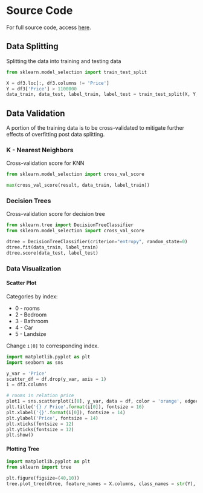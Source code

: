 # Source Code
For full source code, access [here](https://github.com/FilipLe/ML-property-appraisal/blob/main/src/Predicting%20Property%20Valuation%20using%20Machine%20Learning.ipynb).

## Data Splitting
Splitting the data into training and testing data
```python
from sklearn.model_selection import train_test_split

X = df3.loc[:, df3.columns != 'Price']
Y = df3['Price'] > 1100000
data_train, data_test, label_train, label_test = train_test_split(X, Y, test_size=0.2, random_state = 45)
```

## Data Validation 
A portion of the training data is to be cross-validated to mitigate further effects of overfitting post data splitting.
### K - Nearest Neighbors
Cross-validation score for KNN
```python
from sklearn.model_selection import cross_val_score

max(cross_val_score(result, data_train, label_train))
```

### Decision Trees
Cross-validation score for decision tree
```python
from sklearn.tree import DecisionTreeClassifier
from sklearn.model_selection import cross_val_score

dtree = DecisionTreeClassifier(criterion="entropy", random_state=0)
dtree.fit(data_train, label_train)
dtree.score(data_test, label_test)
```
### Data Visualization
#### Scatter Plot
Categories by index:
- 0 - rooms
- 2 - Bedroom
- 3 - Bathroom
- 4 - Car
- 5 - Landsize

Change ```i[0]``` to corresponding index.
```python
import matplotlib.pyplot as plt
import seaborn as sns 

y_var = 'Price'
scatter_df = df.drop(y_var, axis = 1)
i = df3.columns

# rooms in relation price
plot1 = sns.scatterplot(i[0], y_var, data = df, color = 'orange', edgecolor = 'b', s = 150)
plt.title('{} / Price'.format(i[0]), fontsize = 16)
plt.xlabel('{}'.format(i[0]), fontsize = 14)
plt.ylabel('Price', fontsize = 14)
plt.xticks(fontsize = 12)
plt.yticks(fontsize = 12)
plt.show() 
```
#### Plotting Tree
```python
import matplotlib.pyplot as plt
from sklearn import tree

plt.figure(figsize=(40,10))
tree.plot_tree(dtree, feature_names = X.columns, class_names = str(Y), max_depth = 3)
```
